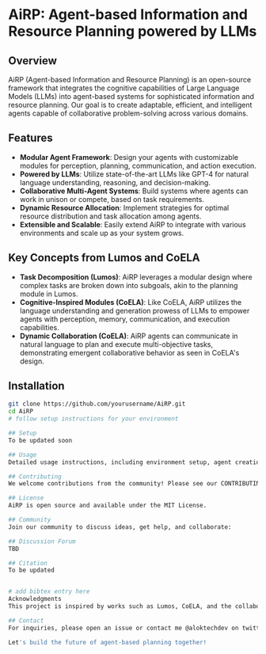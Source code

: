 # AiRP: Agent-based Information and Resource Planning powered by LLMs

## Overview
AiRP (Agent-based Information and Resource Planning) is an open-source framework that integrates the cognitive capabilities of Large Language Models (LLMs) into agent-based systems for sophisticated information and resource planning. Our goal is to create adaptable, efficient, and intelligent agents capable of collaborative problem-solving across various domains.

## Features
- **Modular Agent Framework**: Design your agents with customizable modules for perception, planning, communication, and action execution.
- **Powered by LLMs**: Utilize state-of-the-art LLMs like GPT-4 for natural language understanding, reasoning, and decision-making.
- **Collaborative Multi-Agent Systems**: Build systems where agents can work in unison or compete, based on task requirements.
- **Dynamic Resource Allocation**: Implement strategies for optimal resource distribution and task allocation among agents.
- **Extensible and Scalable**: Easily extend AiRP to integrate with various environments and scale up as your system grows.

## Key Concepts from Lumos and CoELA
- **Task Decomposition (Lumos)**: AiRP leverages a modular design where complex tasks are broken down into subgoals, akin to the planning module in Lumos.
- **Cognitive-Inspired Modules (CoELA)**: Like CoELA, AiRP utilizes the language understanding and generation prowess of LLMs to empower agents with perception, memory, communication, and execution capabilities.
- **Dynamic Collaboration (CoELA)**: AiRP agents can communicate in natural language to plan and execute multi-objective tasks, demonstrating emergent collaborative behavior as seen in CoELA's design.

## Installation
```bash
git clone https://github.com/yourusername/AiRP.git
cd AiRP
# follow setup instructions for your environment

## Setup
To be updated soon

## Usage
Detailed usage instructions, including environment setup, agent creation, and task definitions, will be available in the documentation.

## Contributing
We welcome contributions from the community! Please see our CONTRIBUTING.md for guidelines on how to make a contribution.

## License
AiRP is open source and available under the MIT License.

## Community
Join our community to discuss ideas, get help, and collaborate:

## Discussion Forum
TBD

## Citation
To be updated


# add bibtex entry here
Acknowledgments
This project is inspired by works such as Lumos, CoELA, and the collaborative efforts of the open-source community.

## Contact
For inquiries, please open an issue or contact me @aloktechdev on twitter.

Let's build the future of agent-based planning together!







